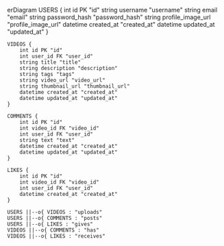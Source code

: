erDiagram
    USERS {
        int id PK "id"
        string username "username"
        string email "email"
        string password_hash "password_hash"
        string profile_image_url "profile_image_url"
        datetime created_at "created_at"
        datetime updated_at "updated_at"
    }

    VIDEOS {
        int id PK "id"
        int user_id FK "user_id"
        string title "title"
        string description "description"
        string tags "tags"
        string video_url "video_url"
        string thumbnail_url "thumbnail_url"
        datetime created_at "created_at"
        datetime updated_at "updated_at"
    }

    COMMENTS {
        int id PK "id"
        int video_id FK "video_id"
        int user_id FK "user_id"
        string text "text"
        datetime created_at "created_at"
        datetime updated_at "updated_at"
    }

    LIKES {
        int id PK "id"
        int video_id FK "video_id"
        int user_id FK "user_id"
        datetime created_at "created_at"
    }

    USERS ||--o{ VIDEOS : "uploads"
    USERS ||--o{ COMMENTS : "posts"
    USERS ||--o{ LIKES : "gives"
    VIDEOS ||--o{ COMMENTS : "has"
    VIDEOS ||--o{ LIKES : "receives"
